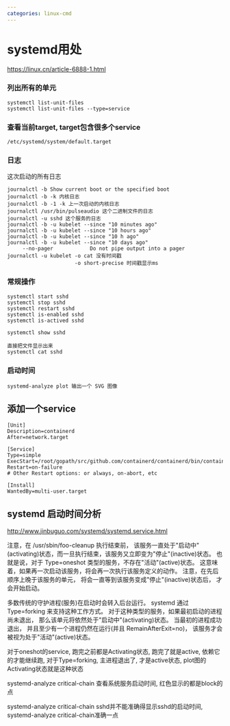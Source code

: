 ```yaml
---
categories: linux-cmd
---
```


# systemd用处

https://linux.cn/article-6888-1.html

### 列出所有的单元
```
systemctl list-unit-files
systemctl list-unit-files --type=service
```

### 查看当前target, target包含很多个service
```
/etc/systemd/system/default.target
```

### 日志
这次启动的所有日志
```
journalctl -b Show current boot or the specified boot
journalctl -b -k 内核日志
journalctl -b -1 -k 上一次启动的内核日志
journalctl /usr/bin/pulseaudio 这个二进制文件的日志
journalctl -u sshd 这个服务的日志
journalctl -b -u kubelet --since "10 minutes ago"
journalctl -b -u kubelet --since "10 hours ago"
journalctl -b -u kubelet --since "10 h ago"
journalctl -b -u kubelet --since "10 days ago"
     --no-pager            Do not pipe output into a pager
journalctl -u kubelet -o cat 没有时间戳
                      -o short-precise 时间戳显示ms
```

### 常规操作
```
systemctl start sshd
systemctl stop sshd
systemctl restart sshd
systemctl is-enabled sshd
systemctl is-actived sshd

systemctl show sshd

直接把文件显示出来
systemctl cat sshd

```

### 启动时间
```
systemd-analyze plot 输出一个 SVG 图像
```

## 添加一个service
```
[Unit]
Description=containerd
After=network.target

[Service]
Type=simple
ExecStart=/root/gopath/src/github.com/containerd/containerd/bin/containerd
Restart=on-failure
# Other Restart options: or always, on-abort, etc

[Install]
WantedBy=multi-user.target
```

## systemd 启动时间分析
http://www.jinbuguo.com/systemd/systemd.service.html

注意，在 /usr/sbin/foo-cleanup 执行结束前， 该服务一直处于"启动中"(activating)状态，而一旦执行结束，该服务又立即变为"停止"(inactive)状态。 也就是说，对于 Type=oneshot 类型的服务，不存在"活动"(active)状态。 这意味着，如果再一次启动该服务，将会再一次执行该服务定义的动作。 注意，在先后顺序上晚于该服务的单元， 将会一直等到该服务变成"停止"(inactive)状态后， 才会开始启动。

多数传统的守护进程(服务)在启动时会转入后台运行。 systemd 通过 Type=forking 来支持这种工作方式。 对于这种类型的服务，如果最初启动的进程尚未退出， 那么该单元将依然处于"启动中"(activating)状态。 当最初的进程成功退出， 并且至少有一个进程仍然在运行(并且 RemainAfterExit=no)， 该服务才会被视为处于"活动"(active)状态。

对于oneshot的service, 跑完之前都是Activating状态, 跑完了就是active, 依赖它的才能继续跑, 对于Type=forking, 主进程退出了, 才是active状态, plot图的Activating状态就是这种状态

systemd-analyze critical-chain 查看系统服务启动时间, 红色显示的都是block的点

systemd-analyze critical-chain sshd并不能准确得显示sshd的启动时间, systemd-analyze critical-chain准确一点

